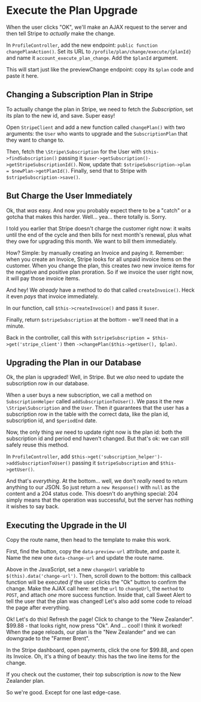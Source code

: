 # Execute the Plan Upgrade

When the user clicks "OK", we'll make an AJAX request to the server and then tell
Stripe to *actually* make the change.

In `ProfileController`, add the new endpoint: `public function changePlanAction()`.
Set its URL to `/profile/plan/change/execute/{planId}` and name it `account_execute_plan_change`.
Add the `$planId` argument.

This will start just like the previewChange endpoint: copy its `$plan` code and
paste it here. 

## Changing a Subscription Plan in Stripe

To actually change the plan in Stripe, we need to fetch the *Subscription*, set
its plan to the new id, and save. Super easy!

Open `StripeClient` and add a new function called `changePlan()` with two arguments:
the `User` who wants to upgrade and the `SubscriptionPlan` that they want to change
to.

Then, fetch the `\Stripe\Subscription` for the User with `$this->findSubscription()`
passing it `$user->getSubscription()->getStripeSubscriptionId()`. Now, update
that: `$stripeSubscription->plan = $newPlan->getPlanId()`. Finally, send that to
Stripe with `$stripeSubscription->save()`.

## But Charge the User Immediately

Ok, that *was* easy. And now you probably expect there to be a "catch" or a
gotcha that makes this harder. Well... yea... there totally is. Sorry. 

I told you earlier that Stripe doesn't charge the customer right now: it waits
until the end of the cycle and then bills for next month's renewal, plus what they
owe for upgrading this month. We want to bill them immediately.

How? Simple: by manually creating an Invoice and paying it. Remember: when you create
an Invoice, Stripe looks for all unpaid invoice items on the customer. When you change
the plan, this creates *two* new invoice items for the negative and positive plan
proration. So if we invoice the user right now, it will pay those invoice items.

And hey! We *already* have a method to do that called `createInvoice()`. Heck it
even *pays* that invoice immediately.

In our function, call `$this->createInvoice()` and pass it `$user`.

Finally, return `$stripeSubscription` at the bottom - we'll need that in a minute.

Back in the controller, call this with `$stripeSubscription = $this->get('stripe_client')`
then `->changePlan($this->getUser(), $plan)`.

## Upgrading the Plan in our Database

Ok, the plan is upgraded! Well, in Stripe. But we *also* need to update the subscription
row in our database.

When a user buys a new subscription, we call a method on `SubscriptionHelper` called
`addSubscriptionToUser()`. We pass it the new `\Stripe\Subscription` and the `User`.
Then *it* guarantees that the user has a subscription row in the table with the correct
data, like the plan id, subscription id, and `$periodEnd` date.

Now, the only thing *we* need to update right now is the plan id: both the
subscription id and period end haven't changed. But that's ok: we can still safely
reuse this method. 

In `ProfileController`, add `$this->get('subscription_helper')->addSubscriptionToUser()`
passing it `$stripeSubscription` and `$this->getUser()`.

And that's *everything*. At the bottom... well, we don't *really* need to return
anything to our JSON. So just return a `new Response()` with `null` as the content
and a 204 status code. This doesn't do anything special: 204 simply means that the
operation was successful, but the server has nothing it wishes to say back.

## Executing the Upgrade in the UI

Copy the route name, then head to the template to make this work.

First, find the button, copy the `data-preview-url` attribute, and paste it. Name
the new one `data-change-url` and update the route name.

Above in the JavaScript, set a new `changeUrl` variable to `$(this).data('change-url')`.
Then, scroll down to the bottom: this callback function will be executed *if* the
user clicks the "Ok" button to confirm the change. Make the AJAX call here: set the
`url` to `changeUrl`, the `method` to `POST`, and attach *one* more success function.
Inside that, call Sweet Alert to tell the user that the plan was changed! Let's also
add some code to reload the page after everything.

Ok! Let's do this! Refresh the page! Click to change to the "New Zealander".
$99.88 - that looks right, now press "Ok". And ... cool! I think it worked! When
the page reloads, our plan is the "New Zealander" and we can downgrade to the
"Farmer Brent".

In the Stripe dashboard, open payments, click the one for $99.88, and open its
Invoice. Oh, it's a thing of beauty: this has the two line items for the change.

If you check out the customer, their top subscription is *now* to the New Zealander
plan.

So we're good. Except for one last edge-case.
